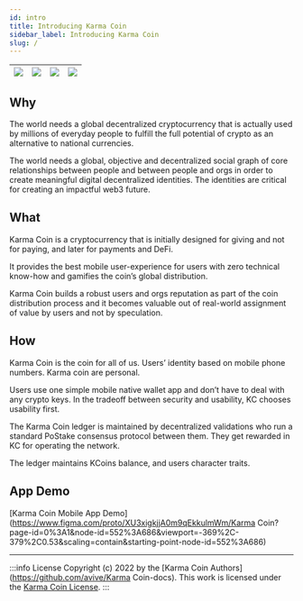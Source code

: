 ```yaml
---
id: intro
title: Introducing Karma Coin
sidebar_label: Introducing Karma Coin
slug: /
---
```


| ![](/screen1.png)   	 | ![](/screen4.png)	 | ![](/screen3.png)	 | ![](/screen5.png) |
|-----------------------|--------------------|--------------------|-------------------|

## Why

The world needs a global decentralized cryptocurrency that is actually used by millions of everyday people to fulfill the full potential of crypto as an alternative to national currencies.

The world needs a global, objective and decentralized social graph of core relationships between people and between people and orgs in order to create meaningful digital decentralized identities. The identities are critical for creating an impactful web3 future.

## What

Karma Coin is a cryptocurrency that is initially designed for giving and not for paying, and later for payments and DeFi.

It provides the best mobile user-experience for users with zero technical know-how and gamifies the coin’s global distribution.

Karma Coin builds a robust users and orgs reputation as part of the coin distribution process and it becomes valuable out of real-world assignment of value by users and not by speculation.

## How
Karma Coin is the coin for all of us.
Users’ identity based on mobile phone numbers. Karma coin are personal.  
 
Users use one simple mobile native wallet app and don’t have to deal with any crypto keys. In the tradeoff between security and usability, KC chooses usability first.

The Karma Coin ledger is maintained by decentralized validations who run a standard PoStake consensus protocol between them. They get rewarded in KC for operating the network. 

The ledger maintains KCoins balance, and users character traits. 

## App Demo

[Karma Coin Mobile App Demo](https://www.figma.com/proto/XU3xigkjjA0m9qEkkulmWm/Karma Coin?page-id=0%3A1&node-id=552%3A686&viewport=-369%2C-379%2C0.53&scaling=contain&starting-point-node-id=552%3A686)

---

:::info License
Copyright (c) 2022 by the [Karma Coin Authors](https://github.com/avive/Karma Coin-docs). This work is licensed under the [Karma Coin License](/docs/license).
:::
